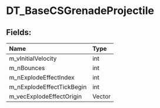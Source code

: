 # DT_BaseCSGrenadeProjectile

## Fields:

| Name | Type |
| :--- | :--- |
| m_vInitialVelocity | int |
| m_nBounces | int |
| m_nExplodeEffectIndex | int |
| m_nExplodeEffectTickBegin | int |
| m_vecExplodeEffectOrigin | Vector |
